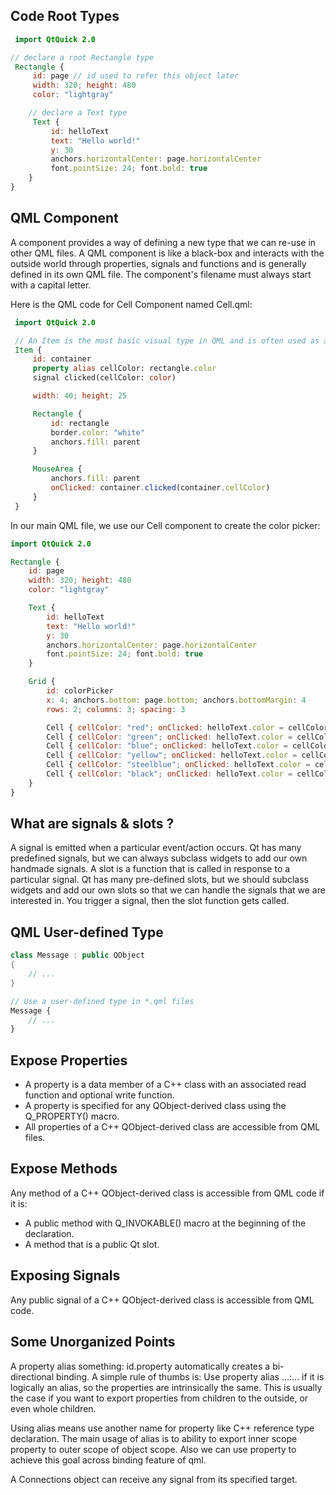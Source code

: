 ## Code Root Types
```QML
 import QtQuick 2.0

// declare a root Rectangle type
 Rectangle {
     id: page // id used to refer this object later
     width: 320; height: 480
     color: "lightgray"

    // declare a Text type
     Text {
         id: helloText
         text: "Hello world!"
         y: 30
         anchors.horizontalCenter: page.horizontalCenter
         font.pointSize: 24; font.bold: true
    }
} 
```

## QML Component
A component provides a way of defining a new type that we can re-use in other QML files. A QML component is like a black-box and interacts with the outside world through properties, signals and functions and is generally defined in its own QML file. The component's filename must always start with a capital letter.

Here is the QML code for Cell Component named Cell.qml:
```QML
 import QtQuick 2.0

 // An Item is the most basic visual type in QML and is often used as a container for other types.
 Item {
     id: container
     property alias cellColor: rectangle.color
     signal clicked(cellColor: color)

     width: 40; height: 25

     Rectangle {
         id: rectangle
         border.color: "white"
         anchors.fill: parent
     }

     MouseArea {
         anchors.fill: parent
         onClicked: container.clicked(container.cellColor)
     }
 } 
 ```
 In our main QML file, we use our Cell component to create the color picker:
 ```qml
 import QtQuick 2.0

 Rectangle {
     id: page
     width: 320; height: 480
     color: "lightgray"

     Text {
         id: helloText
         text: "Hello world!"
         y: 30
         anchors.horizontalCenter: page.horizontalCenter
         font.pointSize: 24; font.bold: true
     }

     Grid {
         id: colorPicker
         x: 4; anchors.bottom: page.bottom; anchors.bottomMargin: 4
         rows: 2; columns: 3; spacing: 3

         Cell { cellColor: "red"; onClicked: helloText.color = cellColor }
         Cell { cellColor: "green"; onClicked: helloText.color = cellColor }
         Cell { cellColor: "blue"; onClicked: helloText.color = cellColor }
         Cell { cellColor: "yellow"; onClicked: helloText.color = cellColor }
         Cell { cellColor: "steelblue"; onClicked: helloText.color = cellColor }
         Cell { cellColor: "black"; onClicked: helloText.color = cellColor }
     }
 }
 ```

## What are signals & slots ?
A signal is emitted when a particular event/action occurs. Qt has many predefined signals, but we can always subclass widgets to add our own handmade signals. 
A slot is a function that is called in response to a particular signal. Qt has many pre-defined slots, but we should subclass widgets and add our own slots so that we can handle the signals that we are interested in.
You trigger a signal, then the slot function gets called.


## QML User-defined Type
```cpp
class Message : public QObject
{
    // ...
}
```

```qml
// Use a user-defined type in *.qml files
Message {
    // ...
}
```

## Expose Properties
* A property is a data member of a C++ class with an associated read function and optional write function.
* A property is specified for any QObject-derived class using the Q_PROPERTY() macro. 
* All properties of a C++ QObject-derived class are accessible from QML files.

## Expose Methods
Any method of a C++ QObject-derived class is accessible from QML code if it is:
* A public method  with Q_INVOKABLE() macro at the beginning of the declaration.
* A method that is a public Qt slot.

## Exposing Signals
Any public signal of a C++ QObject-derived class is accessible from QML code.


 ## Some Unorganized Points
 A property alias something: id.property automatically creates a bi-directional binding. A simple rule of thumbs is: Use property alias ...:... if it is logically an alias, so the properties are intrinsically the same. This is usually the case if you want to export properties from children to the outside, or even whole children.

 Using alias means use another name for property like C++ reference type declaration. The main usage of alias is to ability to export inner scope property to outer scope of object scope. Also we can use property to achieve this goal across binding feature of qml. 
 
A Connections object can receive any signal from its specified target.